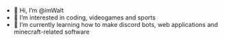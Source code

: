 - 👋 Hi, I’m @imWalt
- 👀 I’m interested in coding, videogames and sports
- 🌱 I’m currently learning how to make discord bots, web applications and minecraft-related software

